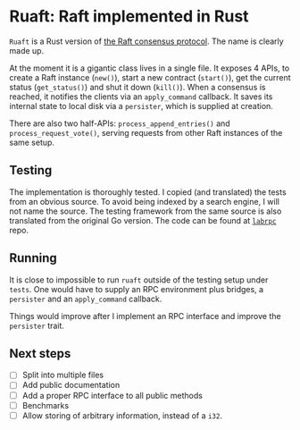 # Ruaft: Raft implemented in Rust

`Ruaft` is a Rust version of [the Raft consensus protocol](https://raft.github.io/). The name is clearly made up.

At the moment it is a gigantic class lives in a single file. It exposes 4 APIs, to create a Raft instance (`new()`),
start a new contract (`start()`), get the current status (`get_status()`) and shut it down (`kill()`). When a consensus
is reached, it notifies the clients via an `apply_command` callback. It saves its internal state to local disk via a
`persister`, which is supplied at creation.

There are also two half-APIs: `process_append_entries()` and `process_request_vote()`, serving requests from other Raft
instances of the same setup.

## Testing
The implementation is thoroughly tested. I copied (and translated) the tests from an obvious source. To avoid being
indexed by a search engine, I will not name the source. The testing framework from the same source is also translated
from the original Go version. The code can be found at [`labrpc`](https://github.com/ditsing/labrpc) repo.

## Running
It is close to impossible to run `ruaft` outside of the testing setup under `tests`. One would have to supply an RPC
environment plus bridges, a `persister` and an `apply_command` callback.

Things would improve after I implement an RPC interface and improve the `persister` trait.

## Next steps
- [ ] Split into multiple files
- [ ] Add public documentation
- [ ] Add a proper RPC interface to all public methods
- [ ] Benchmarks
- [ ] Allow storing of arbitrary information, instead of a `i32`.